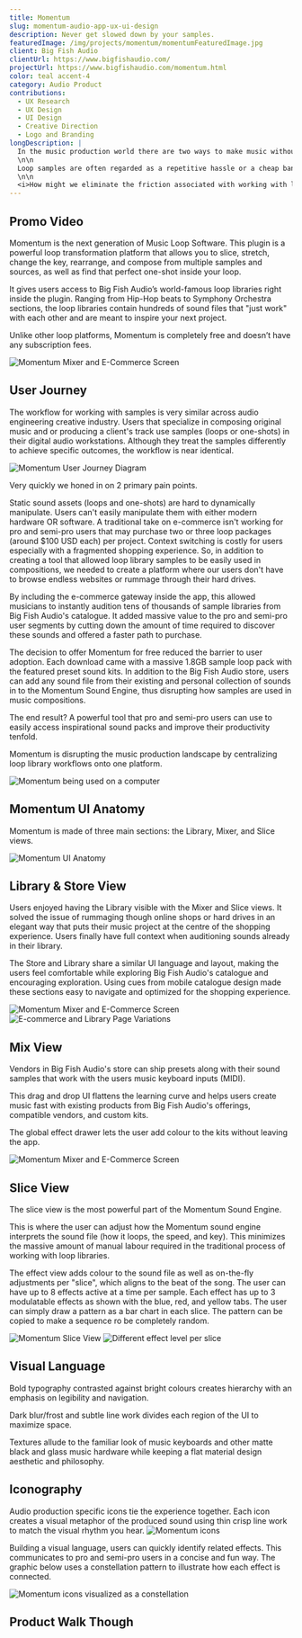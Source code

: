 ```yaml
---
title: Momentum
slug: momentum-audio-app-ux-ui-design
description: Never get slowed down by your samples.
featuredImage: /img/projects/momentum/momentumFeaturedImage.jpg
client: Big Fish Audio
clientUrl: https://www.bigfishaudio.com/
projectUrl: https://www.bigfishaudio.com/momentum.html
color: teal accent-4
category: Audio Product
contributions:
  - UX Research
  - UX Design
  - UI Design
  - Creative Direction
  - Logo and Branding
longDescription: |
  In the music production world there are two ways to make music without the expense of a recording studio, loop samples and digital instruments. Digital instruments have come a long way over the last decade but their loop sample counterparts haven't enjoyed the same leaps in innovation.
  \n\n
  Loop samples are often regarded as a repetitive hassle or a cheap band-aid in the community due to the friction associated with working with them. This friction is caused by the lack of discoverability, cost of acquiring unique sound samples, and the cumbersome workarounds needed to tweak each loop to fit your music piece.
  \n\n
  <i>How might we eliminate the friction associated with working with loop samples and create a flexible workflow in a digital platform?</i>
---
```


## Promo Video

<YouTube id="Xfm6bDUKEWY" />

Momentum is the next generation of Music Loop Software. This plugin is a powerful loop transformation platform that allows you to slice, stretch, change the key, rearrange, and compose from multiple samples and sources, as well as find that perfect one-shot inside your loop.

It gives users access to Big Fish Audio’s world-famous loop libraries right inside the plugin. Ranging from Hip-Hop beats to Symphony Orchestra sections, the loop libraries contain hundreds of sound files that "just work" with each other and are meant to inspire your next project.

Unlike other loop platforms, Momentum is completely free and doesn’t have any subscription fees.

![Momentum Mixer and E-Commerce Screen](/img/projects/momentum/momentumMixerScreen.jpg)

## User Journey

The workflow for working with samples is very similar across audio engineering creative industry. Users that specialize in composing original music and or producing a client's track use samples (loops or one-shots) in their digital audio workstations. Although they treat the samples differently to achieve specific outcomes, the workflow is near identical.

![Momentum User Journey Diagram](/img/projects/momentum/momentumUserJourney.jpg)

Very quickly we honed in on 2 primary pain points.

Static sound assets (loops and one-shots) are hard to dynamically manipulate. Users can't easily manipulate them with either modern hardware OR software.
A traditional take on e-commerce isn't working for pro and semi-pro users that may purchase two or three loop packages (around $100 USD each) per project. Context switching is costly for users especially with a fragmented shopping experience.
So, in addition to creating a tool that allowed loop library samples to be easily used in compositions, we needed to create a platform where our users don't have to browse endless websites or rummage through their hard drives.

By including the e-commerce gateway inside the app, this allowed musicians to instantly audition tens of thousands of sample libraries from Big Fish Audio's catalogue. It added massive value to the pro and semi-pro user segments by cutting down the amount of time required to discover these sounds and offered a faster path to purchase.

The decision to offer Momentum for free reduced the barrier to user adoption. Each download came with a massive 1.8GB sample loop pack with the featured preset sound kits. In addition to the Big Fish Audio store, users can add any sound file from their existing and personal collection of sounds in to the Momentum Sound Engine, thus disrupting how samples are used in music compositions.

The end result? A powerful tool that pro and semi-pro users can use to easily access inspirational sound packs and improve their productivity tenfold.

Momentum is disrupting the music production landscape by centralizing loop library workflows onto one platform.

![Momentum being used on a computer](/img/projects/momentum/momentumFeaturedImage.jpg)

## Momentum UI Anatomy

Momentum is made of three main sections: the Library, Mixer, and Slice views.

![Momentum UI Anatomy](/img/projects/momentum/momentumAnatomy.png)

## Library & Store View

Users enjoyed having the Library visible with the Mixer and Slice views. It solved the issue of rummaging though online shops or hard drives in an elegant way that puts their music project at the centre of the shopping experience. Users finally have full context when auditioning sounds already in their library.

The Store and Library share a similar UI language and layout, making the users feel comfortable while exploring Big Fish Audio's catalogue and encouraging exploration. Using cues from mobile catalogue design made these sections easy to navigate and optimized for the shopping experience.

![Momentum Mixer and E-Commerce Screen](/img/projects/momentum/momentumMixerScreen.jpg)
![E-commerce and Library Page Variations](/img/projects/momentum/momentumStorePages.jpg)

## Mix View

Vendors in Big Fish Audio's store can ship presets along with their sound samples that work with the users music keyboard inputs (MIDI).

This drag and drop UI flattens the learning curve and helps users create music fast with existing products from Big Fish Audio's offerings, compatible vendors, and custom kits.

The global effect drawer lets the user add colour to the kits without leaving the app.

![Momentum Mixer and E-Commerce Screen](/img/projects/momentum/momentumMixerScreen.jpg)

## Slice View

The slice view is the most powerful part of the Momentum Sound Engine.

This is where the user can adjust how the Momentum sound engine interprets the sound file (how it loops, the speed, and key). This minimizes the massive amount of manual labour required in the traditional process of working with loop libraries.

The effect view adds colour to the sound file as well as on-the-fly adjustments per "slice", which aligns to the beat of the song. The user can have up to 8 effects active at a time per sample. Each effect has up to 3 modulatable effects as shown with the blue, red, and yellow tabs. The user can simply draw a pattern as a bar chart in each slice. The pattern can be copied to make a sequence ro be completely random.

![Momentum Slice View](/img/projects/momentum/momentumSlice1.jpg)
![Different effect level per slice](/img/projects/momentum/momentumSlice1.jpg)

## Visual Language

Bold typography contrasted against bright colours creates hierarchy with an emphasis on legibility and navigation.

Dark blur/frost and subtle line work divides each region of the UI to maximize space.

Textures allude to the familiar look of music keyboards and other matte black and glass music hardware while keeping a flat material design aesthetic and philosophy.

## Iconography

Audio production specific icons tie the experience together. Each icon creates a visual metaphor of the produced sound using thin crisp line work to match the visual rhythm you hear.
![Momentum icons](/img/projects/momentum/momentumIcons.jpg)

Building a visual language, users can quickly identify related effects. This communicates to pro and semi-pro users in a concise and fun way. The graphic below uses a constellation pattern to illustrate how each effect is connected.

![Momentum icons visualized as a constellation](/img/projects/momentum/momentumConstellation.jpg)

## Product Walk Though

<YouTube id="xj5O5YtNyCM" />

<YouTube id="A8FTavhXi3c" />
